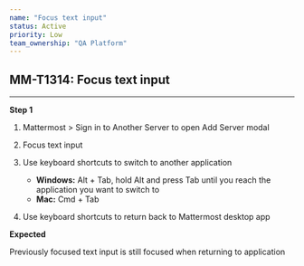 ```yaml
---
name: "Focus text input"
status: Active
priority: Low
team_ownership: "QA Platform"
---
```


## MM-T1314: Focus text input

---

**Step 1**

1. Mattermost > Sign in to Another Server to open Add Server modal

2. Focus text input

3. Use keyboard shortcuts to switch to another application

   - **Windows:** Alt + Tab, hold Alt and press Tab until you reach the application you want to switch to
   - **Mac:** Cmd + Tab

4. Use keyboard shortcuts to return back to Mattermost desktop app

**Expected**

Previously focused text input is still focused when returning to application
